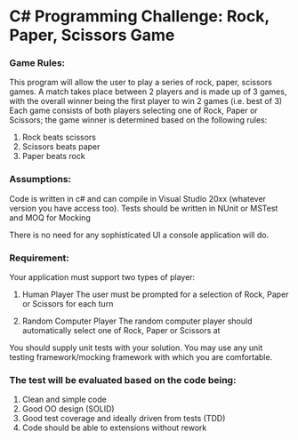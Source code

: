 # C# Programming Challenge: Rock, Paper, Scissors Game

### Game Rules:

This program will allow the user to play a series of rock, paper, scissors games. 
A match takes place between 2 players and is made up of 3 games, with the overall winner being the first player to win 2 games (i.e. best of 3)
Each game consists of both players selecting one of Rock, Paper or Scissors; the game winner is determined based on the following rules:
1. Rock beats scissors
2. Scissors beats paper
3. Paper beats rock

### Assumptions:

Code is written in c# and can compile in Visual Studio 20xx (whatever version you have access too). 
Tests should be written in NUnit or MSTest and MOQ for Mocking

There is no need for any sophisticated UI a console application will do.

### Requirement:

Your application must support two types of player:

1. Human Player
The user must be prompted for a selection of Rock, Paper or Scissors for each turn

2. Random Computer Player
The random computer player should automatically select one of Rock, Paper or Scissors at 

You should supply unit tests with your solution.  You may use any unit testing framework/mocking framework with which you are comfortable.

### The test will be evaluated based on the code being:

1. Clean and simple code
2. Good OO design (SOLID)
3. Good test coverage and ideally driven from tests (TDD)
4. Code should be able to extensions without rework